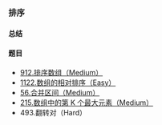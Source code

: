 ### 排序

#### 总结

#### 题目

- [912.排序数组（Medium）](https://github.com/hearthstones/algorithm/blob/main/category/%E4%B9%9D%E3%80%81%E6%8E%92%E5%BA%8F/SortAnArray.java)
- [1122.数组的相对排序（Easy）](https://github.com/hearthstones/algorithm/blob/main/category/%E4%B9%9D%E3%80%81%E6%8E%92%E5%BA%8F/RelativeSortArray.java)
- [56.合并区间（Medium）](https://github.com/hearthstones/algorithm/blob/main/category/%E4%B9%9D%E3%80%81%E6%8E%92%E5%BA%8F/MergeIntervals.java)
- [215.数组中的第 K 个最大元素（Medium）](https://github.com/hearthstones/algorithm/blob/main/category/%E4%B9%9D%E3%80%81%E6%8E%92%E5%BA%8F/KthLargestElementInAnArray.java)
- 493.翻转对（Hard）